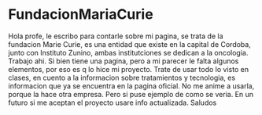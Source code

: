 # FundacionMariaCurie
Hola profe, le escribo para contarle sobre mi pagina, se trata de la fundacion Marie Curie, es una entidad que existe en la capital de Cordoba, 
junto con Instituto Zunino, ambas institutciones se dedican a la oncologia. 
Trabajo ahi. Si bien tiene una pagina, pero a mi parecer le falta algunos elementos, por eso es q lo hice mi proyecto. 
Trate de usar todo lo visto en clases, en cuento a la informacion sobre tratamientos y tecnologia, es informacion que ya se encuentra en la pagina oficial. 
No me anime a usarla, porque la hace otra empresa. Pero si puse ejemplo de como se veria. En un futuro si me aceptan el proyecto usare info actualizada.
Saludos
